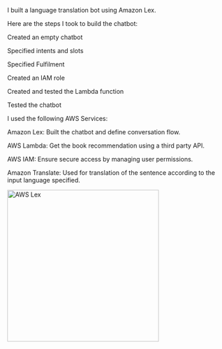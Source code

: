 I built a language translation bot using Amazon Lex.

Here are the steps I took to build the chatbot:

Created an empty chatbot

Specified intents and slots

Specified Fulfilment

Created an IAM role

Created and tested the Lambda function

Tested the chatbot

I used the following AWS Services:

Amazon Lex: Built the chatbot and define conversation flow.

AWS Lambda: Get the book recommendation using a third party API.

AWS IAM: Ensure secure access by managing user permissions.

Amazon Translate: Used for translation of the sentence according to the input language specified.

<img width="347" alt="AWS Lex" src="https://github.com/aali2010/AWS-Translation-Bot-using-Amazon-Lex/assets/156422634/85989803-ca47-4a2b-ad2b-74bc8cbbc31e">
